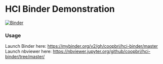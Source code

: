 # HCI Binder Demonstration

[![Binder](https://mybinder.org/badge_logo.svg)](https://mybinder.org/v2/gh/coopbri/hci-binder/master)

### Usage

Launch Binder here: https://mybinder.org/v2/gh/coopbri/hci-binder/master
Launch nbviewer here: https://nbviewer.jupyter.org/github/coopbri/hci-binder/tree/master/

